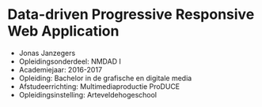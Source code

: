 # Data-driven Progressive Responsive Web Application
* Jonas Janzegers
* Opleidingsonderdeel: NMDAD I
* Academiejaar: 2016-2017
* Opleiding: Bachelor in de grafische en digitale media
* Afstudeerrichting: Multimediaproductie ProDUCE
* Opleidingsinstelling: Arteveldehogeschool
